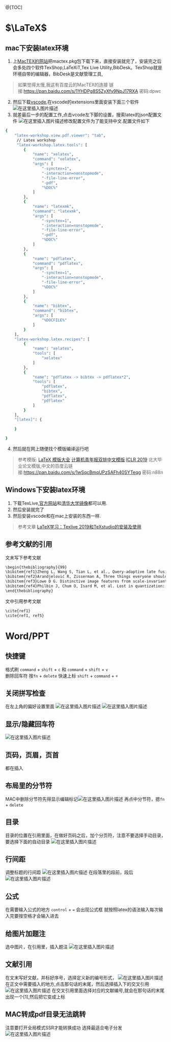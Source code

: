 ﻿@[TOC]
# $\LaTeX$
## mac下安装latex环境
1. 上[MacTEX的网站](http://www.tug.org/mactex/mactex-download.html)把mactex.pkg包下载下来，直接安装就完了，安装完之后会多处四个软件TexShop,LaTeXiT,Tex Live Utility,BibDesk。TexShop就是环境自带的编辑器，BibDesk是文献管理工具,

> 如果觉得太慢,我这有百度云的MacTEX的连接
> 链接:https://pan.baidu.com/s/1YHDPg8S5ZyXfy9NpJ17RXA  密码:dpwc

2. 然后下载[vscode](https://code.visualstudio.com/Download),在vscode的extensions里面安装下面三个软件![在这里插入图片描述](https://img-blog.csdnimg.cn/20200517101036450.png?x-oss-process=image/watermark,type_ZmFuZ3poZW5naGVpdGk,shadow_10,text_aHR0cHM6Ly9ibG9nLmNzZG4ubmV0L3FxXzQzMTY1Njg0,size_16,color_FFFFFF,t_70)
3. 就差最后一步的配置工作,点击vcode左下脚的设置，搜索latex的json配置文件
![在这里插入图片描述](https://img-blog.csdnimg.cn/2020051710132093.png?x-oss-process=image/watermark,type_ZmFuZ3poZW5naGVpdGk,shadow_10,text_aHR0cHM6Ly9ibG9nLmNzZG4ubmV0L3FxXzQzMTY1Njg0,size_16,color_FFFFFF,t_70)修改配置文件为了能支持中文.配置文件如下
```bash
{
    "latex-workshop.view.pdf.viewer": "tab",
     // Latex workshop
     "latex-workshop.latex.tools": [
        {
            "name": "xelatex",
            "command": "xelatex",
            "args": [
                "-synctex=1",
                "-interaction=nonstopmode",
                "-file-line-error",
                "-pdf",
                "%DOC%"
            ]
        },
        {
            "name": "latexmk",
            "command": "latexmk",
            "args": [
                "-synctex=1",
                "-interaction=nonstopmode",
                "-file-line-error",
                "-pdf",
                "%DOC%"
            ]
        },
        {
            "name": "pdflatex",
            "command": "pdflatex",
            "args": [
                "-synctex=1",
                "-interaction=nonstopmode",
                "-file-line-error",
                "%DOC%"
            ]
        },
        {
            "name": "bibtex",
            "command": "bibtex",
            "args": [
                "%DOCFILE%"
            ]
        }
    ],
    "latex-workshop.latex.recipes": [
        {
            "name": "xelatex",
            "tools": [
                "xelatex"
            ]
        },
        {
            "name": "pdflatex -> bibtex -> pdflatex*2",
            "tools": [
                "pdflatex",
                "bibtex",
                "pdflatex",
                "pdflatex"
            ]
        }
    ],
    "[latex]": {
    
    }

}
```
4. 然后就在网上随便找个模版编译运行吧

> 参考模版:
> [LaTeX 模版大全](https://www.latexstudio.net/articles/)
> [计算机青年报双排中文模版](https://www.latexstudio.net/archives/9189.html)
> [ICLR 2019](https://iclr.cc/Conferences/2019/CallForPapers)
> 北大毕业论文模版,中文的百度云链接:https://pan.baidu.com/s/1wSqcBmqUPzSAFh40SYTeqg  密码:n88n
## Windows下安装latex环境
1. 下载TexLive,[官方网站](http://tug.org/texlive/)和[清华大学镜像](https://mirrors.tuna.tsinghua.edu.cn/CTAN/systems/texlive/Images/)都可以用.
2. 然后安装就完了
3. 然后安装vscode和在mac上安装的东西一样.
> 
> 参考文章 
> [LaTeX学习：Texlive 2019和TeXstudio的安装及使用](https://blog.csdn.net/Mikchy/article/details/94448707)

## 参考文献的引用
文末写下参考文献
```bash
\begin{thebibliography}{99}  
\bibitem{ref1}Zheng L, Wang S, Tian L, et al., Query-adaptive late fusion for image search and person re-identification, Proceedings of the IEEE Conference on Computer Vision and Pattern Recognition, 2015: 1741-1750.  
\bibitem{ref2}Arandjelović R, Zisserman A, Three things everyone should know to improve object retrieval, Computer Vision and Pattern Recognition (CVPR), 2012 IEEE Conference on, IEEE, 2012: 2911-2918.  
\bibitem{ref3}Lowe D G. Distinctive image features from scale-invariant keypoints, International journal of computer vision, 2004, 60(2): 91-110.  
\bibitem{ref4}Philbin J, Chum O, Isard M, et al. Lost in quantization: Improving particular object retrieval in large scale image databases, Computer Vision and Pattern Recognition, 2008. CVPR 2008, IEEE Conference on, IEEE, 2008: 1-8.  
\end{thebibliography}
```
文中引用参考文献

```bash
\cite{ref1}
\cite{ref1, ref5}
```

# Word/PPT
## 快捷键
格式刷 `command` + `shift` + `c` 和 `command` + `shift` + `v`     
删除回车符 按`fn` + `delete` 
快速上标 `shift` + `command` + `+`

## 关闭拼写检查
在左上角的偏好设置里面
![在这里插入图片描述](https://img-blog.csdnimg.cn/20200705151955204.png?x-oss-process=image/watermark,type_ZmFuZ3poZW5naGVpdGk,shadow_10,text_aHR0cHM6Ly9ibG9nLmNzZG4ubmV0L3FxXzQzMTY1Njg0,size_16,color_FFFFFF,t_70)
![在这里插入图片描述](https://img-blog.csdnimg.cn/2020070515201549.png?x-oss-process=image/watermark,type_ZmFuZ3poZW5naGVpdGk,shadow_10,text_aHR0cHM6Ly9ibG9nLmNzZG4ubmV0L3FxXzQzMTY1Njg0,size_16,color_FFFFFF,t_70)
## 显示/隐藏回车符
![在这里插入图片描述](https://img-blog.csdnimg.cn/20200507164828875.png?x-oss-process=image/watermark,type_ZmFuZ3poZW5naGVpdGk,shadow_10,text_aHR0cHM6Ly9ibG9nLmNzZG4ubmV0L3FxXzQzMTY1Njg0,size_16,color_FFFFFF,t_70)
## 页码，页眉，页首
都在插入

## 布局里的分节符
MAC中删除分节符先得显示编辑标记![在这里插入图片描述](https://img-blog.csdnimg.cn/20200507173818188.png)
再点中分节符，摁`fn` + `delete` 

## 目录
目录的位置在引用里面，在做好页码之后，加个分页符，注意不要选择手动目录，要选择下面的自动目录
![在这里插入图片描述](https://img-blog.csdnimg.cn/20200507175848496.png?x-oss-process=image/watermark,type_ZmFuZ3poZW5naGVpdGk,shadow_10,text_aHR0cHM6Ly9ibG9nLmNzZG4ubmV0L3FxXzQzMTY1Njg0,size_16,color_FFFFFF,t_70)
## 行间距
调整标题的行间距
![在这里插入图片描述](https://img-blog.csdnimg.cn/20200507191610813.png?x-oss-process=image/watermark,type_ZmFuZ3poZW5naGVpdGk,shadow_10,text_aHR0cHM6Ly9ibG9nLmNzZG4ubmV0L3FxXzQzMTY1Njg0,size_16,color_FFFFFF,t_70)
在段落里的段前，段后
![在这里插入图片描述](https://img-blog.csdnimg.cn/20200507191710347.png?x-oss-process=image/watermark,type_ZmFuZ3poZW5naGVpdGk,shadow_10,text_aHR0cHM6Ly9ibG9nLmNzZG4ubmV0L3FxXzQzMTY1Njg0,size_16,color_FFFFFF,t_70)
## 公式
在需要输入公式的地方 `control` + `=` 会出现公式框
就按照latex的语法输入每次输入完要按空格才会输入进去

## 给图片加题注
选中图片，在引用里，插入题注
![在这里插入图片描述](https://img-blog.csdnimg.cn/20200508144829288.png)
## 文献引用
在文末写好文献，并标好序号，选择定义新的编号形式，
![在这里插入图片描述](https://img-blog.csdnimg.cn/2020050819053066.png?x-oss-process=image/watermark,type_ZmFuZ3poZW5naGVpdGk,shadow_10,text_aHR0cHM6Ly9ibG9nLmNzZG4ubmV0L3FxXzQzMTY1Njg0,size_16,color_FFFFFF,t_70)
在正文中需要插入的地方,点击那句话的末尾，然后选择插入下的交叉引用
![在这里插入图片描述](https://img-blog.csdnimg.cn/20200508190736921.png?x-oss-process=image/watermark,type_ZmFuZ3poZW5naGVpdGk,shadow_10,text_aHR0cHM6Ly9ibG9nLmNzZG4ubmV0L3FxXzQzMTY1Njg0,size_16,color_FFFFFF,t_70)
在交叉引用里面选择对应的文献编号,就会在那句话的末尾出现一个[1],然后把它变成上标

## MAC转成pdf目录无法跳转
注意要打开全局模式SSR才能转换成功
选择最适合电子分发
![在这里插入图片描述](https://img-blog.csdnimg.cn/20200516220742891.png?x-oss-process=image/watermark,type_ZmFuZ3poZW5naGVpdGk,shadow_10,text_aHR0cHM6Ly9ibG9nLmNzZG4ubmV0L3FxXzQzMTY1Njg0,size_16,color_FFFFFF,t_70)
